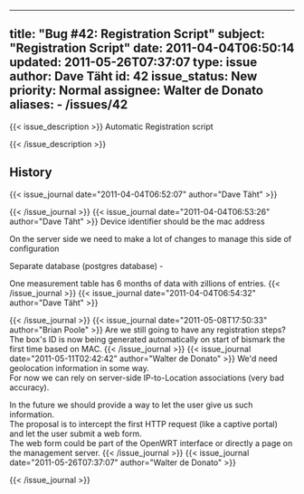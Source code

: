 
---
title: "Bug #42: Registration Script"
subject: "Registration Script"
date: 2011-04-04T06:50:14
updated: 2011-05-26T07:37:07
type: issue
author: Dave Täht
id: 42
issue_status: New
priority: Normal
assignee: Walter de Donato
aliases:
    - /issues/42
---

{{< issue_description >}}
Automatic Registration script


{{< /issue_description >}}

## History
{{< issue_journal date="2011-04-04T06:52:07" author="Dave Täht" >}}

{{< /issue_journal >}}
{{< issue_journal date="2011-04-04T06:53:26" author="Dave Täht" >}}
Device identifier should be the mac address

On the server side we need to make a lot of changes to manage this side
of configuration

Separate database (postgres database) -

One measurement table has 6 months of data with zillions of entries.
{{< /issue_journal >}}
{{< issue_journal date="2011-04-04T06:54:32" author="Dave Täht" >}}

{{< /issue_journal >}}
{{< issue_journal date="2011-05-08T17:50:33" author="Brian Poole" >}}
Are we still going to have any registration steps? The box's ID is now
being generated automatically on start of bismark the first time based
on MAC.
{{< /issue_journal >}}
{{< issue_journal date="2011-05-11T02:42:42" author="Walter de Donato" >}}
We'd need geolocation information in some way.\
For now we can rely on server-side IP-to-Location associations (very bad
accuracy).

In the future we should provide a way to let the user give us such
information.\
The proposal is to intercept the first HTTP request (like a captive
portal)\
and let the user submit a web form.\
The web form could be part of the OpenWRT interface or directly a page
on the management server.
{{< /issue_journal >}}
{{< issue_journal date="2011-05-26T07:37:07" author="Walter de Donato" >}}

{{< /issue_journal >}}

